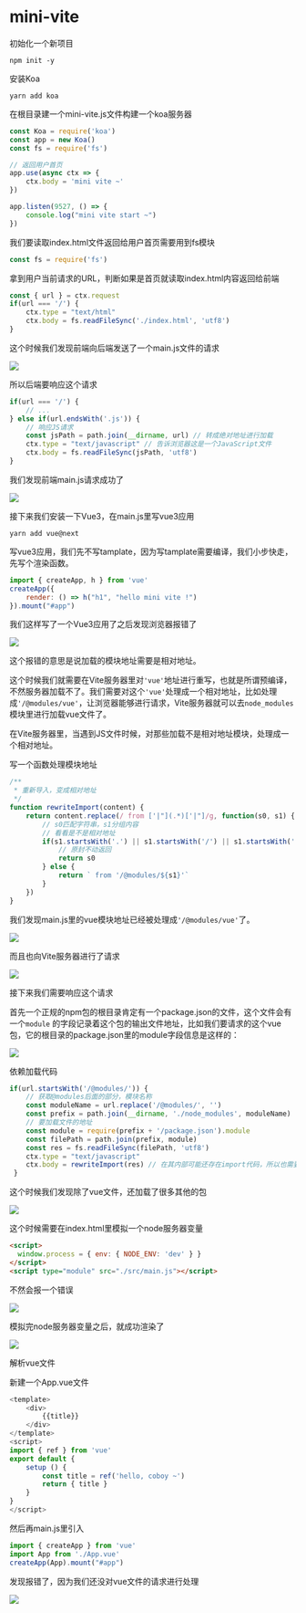 # mini-vite

初始化一个新项目

```
npm init -y
```

安装Koa

```
yarn add koa
```

在根目录建一个mini-vite.js文件构建一个koa服务器

```javascript
const Koa = require('koa')
const app = new Koa()
const fs = require('fs')

// 返回用户首页
app.use(async ctx => {
    ctx.body = 'mini vite ~'
})

app.listen(9527, () => {
    console.log("mini vite start ~")
})
```

我们要读取index.html文件返回给用户首页需要用到fs模块

```javascript
const fs = require('fs')
```

拿到用户当前请求的URL，判断如果是首页就读取index.html内容返回给前端

```javascript
const { url } = ctx.request
if(url === '/') {
    ctx.type = "text/html"
    ctx.body = fs.readFileSync('./index.html', 'utf8')
}
```
这个时候我们发现前端向后端发送了一个main.js文件的请求

 ![](./md/01.png)

所以后端要响应这个请求

```javascript
if(url === '/') {
    // ...
} else if(url.endsWith('.js')) {
    // 响应JS请求
    const jsPath = path.join(__dirname, url) // 转成绝对地址进行加载
    ctx.type = "text/javascript" // 告诉浏览器这是一个JavaScript文件
    ctx.body = fs.readFileSync(jsPath, 'utf8')
}
```

我们发现前端main.js请求成功了

 ![](./md/02.png)

接下来我们安装一下Vue3，在main.js里写vue3应用

```
yarn add vue@next
```

写vue3应用，我们先不写tamplate，因为写tamplate需要编译，我们小步快走，先写个渲染函数。

```javascript
import { createApp, h } from 'vue'
createApp({
    render: () => h("h1", "hello mini vite !")
}).mount("#app")
```

我们这样写了一个Vue3应用了之后发现浏览器报错了

 ![](./md/03.png)

这个报错的意思是说加载的模块地址需要是相对地址。

这个时候我们就需要在Vite服务器里对`'vue'`地址进行重写，也就是所谓预编译，不然服务器加载不了。我们需要对这个`'vue'`处理成一个相对地址，比如处理成`'/@modules/vue'`，让浏览器能够进行请求，Vite服务器就可以去`node_modules`模块里进行加载vue文件了。

在Vite服务器里，当遇到JS文件时候，对那些加载不是相对地址模块，处理成一个相对地址。

写一个函数处理模块地址

```javascript
/**
 * 重新导入，变成相对地址
 */
function rewriteImport(content) {
    return content.replace(/ from ['|"](.*)['|"]/g, function(s0, s1) {
        // s0匹配字符串，s1分组内容
        // 看看是不是相对地址
        if(s1.startsWith('.') || s1.startsWith('/') || s1.startsWith('../')) {
            // 原封不动返回
            return s0
        } else {
            return ` from '/@modules/${s1}'`
        }
    })
}
```

我们发现main.js里的vue模块地址已经被处理成`'/@modules/vue'`了。

 ![](./md/04.png)

而且也向Vite服务器进行了请求

 ![](./md/041.png)

接下来我们需要响应这个请求

首先一个正规的npm包的根目录肯定有一个package.json的文件，这个文件会有一个`module` 的字段记录着这个包的输出文件地址，比如我们要请求的这个vue包，它的根目录的package.json里的module字段信息是这样的：

 ![](./md/042.png)

依赖加载代码

```javascript
if(url.startsWith('/@modules/')) {
    // 获取@modules后面的部分，模块名称
    const moduleName = url.replace('/@modules/', '')
    const prefix = path.join(__dirname, './node_modules', moduleName)
    // 要加载文件的地址
    const module = require(prefix + '/package.json').module
    const filePath = path.join(prefix, module)
    const res = fs.readFileSync(filePath, 'utf8')
    ctx.type = "text/javascript" 
    ctx.body = rewriteImport(res) // 在其内部可能还存在import代码，所以也需要重写一下
 }
```

这个时候我们发现除了vue文件，还加载了很多其他的包

 ![](./md/043.png)

这个时候需要在index.html里模拟一个node服务器变量

```html
<script>
  window.process = { env: { NODE_ENV: 'dev' } }
</script>
<script type="module" src="./src/main.js"></script>
```

不然会报一个错误

 ![](./md/044.png)

模拟完node服务器变量之后，就成功渲染了

 ![](./md/05.png)

解析vue文件

新建一个App.vue文件

```javascript
<template>
    <div>
        {{title}}
    </div>
</template>
<script>
import { ref } from 'vue'
export default {
    setup () {
        const title = ref('hello, coboy ~')
        return { title }
    }
}
</script>
```

然后再main.js里引入

```javascript
import { createApp } from 'vue'
import App from './App.vue'
createApp(App).mount("#app")
```

发现报错了，因为我们还没对vue文件的请求进行处理

 ![](./md/06.png)

